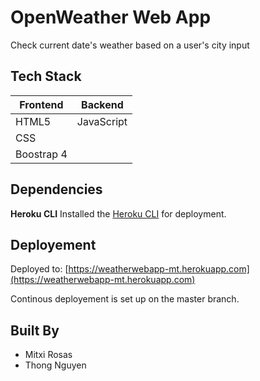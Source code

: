 # OpenWeather Web App

Check current date's weather based on a user's city input

## Tech Stack
| Frontend  | Backend |
| ---------- | ---------- |
| HTML5 | JavaScript |
| CSS | |
| Boostrap 4  | |

## Dependencies
**Heroku CLI**
Installed the [Heroku CLI](https://devcenter.heroku.com/articles/getting-started-with-php#set-up) for deployment.

## Deployement

Deployed to: [https://weatherwebapp-mt.herokuapp.com](https://weatherwebapp-mt.herokuapp.com)

Continous deployement is set up on the master branch.

## Built By
* Mitxi Rosas
* Thong Nguyen
